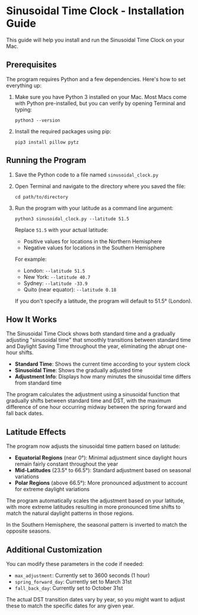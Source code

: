 # Sinusoidal Time Clock - Installation Guide

This guide will help you install and run the Sinusoidal Time Clock on your Mac.

## Prerequisites

The program requires Python and a few dependencies. Here's how to set everything up:

1. Make sure you have Python 3 installed on your Mac. Most Macs come with Python pre-installed, but you can verify by opening Terminal and typing:
   ```
   python3 --version
   ```

2. Install the required packages using pip:
   ```
   pip3 install pillow pytz
   ```

## Running the Program

1. Save the Python code to a file named `sinusoidal_clock.py`

2. Open Terminal and navigate to the directory where you saved the file:
   ```
   cd path/to/directory
   ```

3. Run the program with your latitude as a command line argument:
   ```
   python3 sinusoidal_clock.py --latitude 51.5
   ```
   
   Replace `51.5` with your actual latitude:
   - Positive values for locations in the Northern Hemisphere
   - Negative values for locations in the Southern Hemisphere
   
   For example:
   - London: `--latitude 51.5`
   - New York: `--latitude 40.7`
   - Sydney: `--latitude -33.9`
   - Quito (near equator): `--latitude 0.18`
   
   If you don't specify a latitude, the program will default to 51.5° (London).

## How It Works

The Sinusoidal Time Clock shows both standard time and a gradually adjusting "sinusoidal time" that smoothly transitions between standard time and Daylight Saving Time throughout the year, eliminating the abrupt one-hour shifts.

- **Standard Time**: Shows the current time according to your system clock
- **Sinusoidal Time**: Shows the gradually adjusted time
- **Adjustment Info**: Displays how many minutes the sinusoidal time differs from standard time

The program calculates the adjustment using a sinusoidal function that gradually shifts between standard time and DST, with the maximum difference of one hour occurring midway between the spring forward and fall back dates.

## Latitude Effects

The program now adjusts the sinusoidal time pattern based on latitude:

- **Equatorial Regions** (near 0°): Minimal adjustment since daylight hours remain fairly constant throughout the year
- **Mid-Latitudes** (23.5° to 66.5°): Standard adjustment based on seasonal variations
- **Polar Regions** (above 66.5°): More pronounced adjustment to account for extreme daylight variations

The program automatically scales the adjustment based on your latitude, with more extreme latitudes resulting in more pronounced time shifts to match the natural daylight patterns in those regions.

In the Southern Hemisphere, the seasonal pattern is inverted to match the opposite seasons.

## Additional Customization

You can modify these parameters in the code if needed:
- `max_adjustment`: Currently set to 3600 seconds (1 hour)
- `spring_forward_day`: Currently set to March 31st
- `fall_back_day`: Currently set to October 31st

The actual DST transition dates vary by year, so you might want to adjust these to match the specific dates for any given year.
